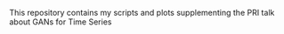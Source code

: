 This repository contains my scripts and plots supplementing the PRI talk about GANs for Time Series
